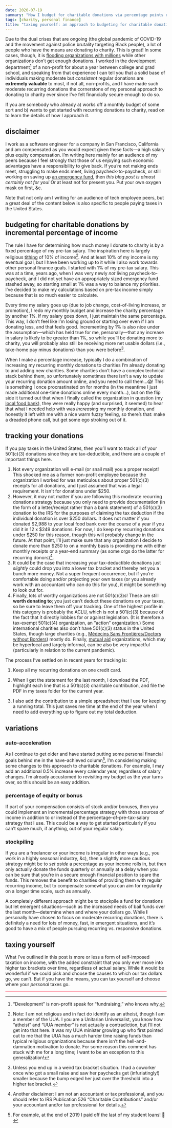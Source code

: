 ```yaml
---
date: 2020-07-19
summary: "How I budget for charitable donations via percentage points of my income."
tags: [charity, personal finance]
title: "taxing yourself: an approach to budgeting for charitable donations"
---
```


Due to the dual crises that are ongoing (the global pandemic of COVID-19 and the movement against police brutality targeting Black people), a lot of people who have the means are donating to charity. This is great! In some cases, though, it is [flooding organizations with millions](https://www.nytimes.com/2020/06/01/style/minnesota-freedom-fund-bail-george-floyd-protests.html "How a Minnesota Bail Fund Raised $20 Million") while other organizations don’t get enough donations. I worked in the development department[^1] of a non-profit for about a year between college and grad school, and speaking from that experience I can tell you that a solid base of individuals making moderate but _consistent_ regular donations are **extremely valuable** to most, if not all, non-profits, and I have made such moderate recurring donations the cornerstone of my personal approach to donating to charity ever since I’ve felt financially secure enough to do so.

If you are somebody who already a) works off a monthly budget of some sort and b) wants to get started with recurring donations to charity, read on to learn the details of how I approach it.

## disclaimer

I work as a software engineer for a company in San Francisco, California and am compensated as you would expect given these facts—a high salary plus equity compensation. I’m writing here mainly for an audience of my peers because I feel strongly that those of us enjoying such economic advantages have a responsibility to give back. If you’re not making ends meet, struggling to make ends meet, living paycheck-to-paycheck, or still working on saving up [an emergency fund](https://www.ohmydollar.com/tag/emergency-fund/ "Oh my dollar! “Emergency fund” tag"), then _this blog post is almost certainly not for you!_ Or at least not for present you. Put your own oxygen mask on first, &c.

Note that not only am I writing for an audience of tech employee peers, but a great deal of the content below is also specific to people paying taxes in the United States.

## budgeting for charitable donations by incremental percentage of income

The rule I have for determining how much money I donate to charity is by a fixed percentage of my pre-tax salary. The inspiration here is largely religious [tithing](https://en.wikipedia.org/wiki/Tithe "Wikipedia: tithe") of 10% of income[^2]. And at least 10% of my income is my eventual goal, but I have been working up to it while I also work towards other personal finance goals. I started with 1% of my pre-tax salary. This was at a time, years ago, when I was very newly _not_ living paycheck-to-paycheck, and I did not yet have an appropriately sized emergency fund stashed away, so starting small at 1% was a way to balance my priorities. I’ve decided to make my calculations based on pre-tax income simply because that is so much easier to calculate.

Every time my salary goes up (due to job change, cost-of-living increase, or promotion), I redo my monthly budget and increase the charity percentage by another 1%. If my salary goes down, I just maintain the same percentage. This way, I don’t feel like I’m losing ground or starting over even if I am donating less, and that feels good. Incrementing by 1% is also nice under the assumption—which has held true for me, personally—that any increase in salary is likely to be greater than 1%, so while you’ll be donating more to charity, you will probably also still be receiving more net usable dollars (i.e., take-home pay minus donations) than you were before[^3].

When I make a percentage increase, typically I do a combination of increasing my recurring monthly donations to charities I’m already donating to and adding new charities. Some charities don’t have a complex technical stack behind them, so unfortunately sometimes there isn’t a way to update your recurring donation amount online, and you need to call them...😱! This is something I once procrastinated on for months (in the meantime I just made additional one-time donations online every month...), but on the flip side it turned out that when I finally called the organization in question (my [local food bank](https://www.accfb.org/ "Alameda County Community Food Bank")), they were really happy (and surprised, it seemed) to hear that what I needed help with was _increasing_ my monthly donation, and honestly it left with me with a nice warm fuzzy feeling, so there’s that: make a dreaded phone call, but get some ego stroking out of it.

## tracking your donations

If you pay taxes in the United States, then you’ll want to track all of your 501(c)(3) donations since they are tax-deductible, and there are a couple of important things here.

1. Not every organization will e-mail (or snail mail) you a proper receipt! This shocked me as a former non-profit employee because the organization I worked for was meticulous about proper 501(c)(3) receipts for all donations, and I just assumed that was a legal requirement. It isn't for donations under \$250.
2. However, it may not matter if you are following this moderate recurring donations strategy because you only need to provide documentation (in the form of a letter/receipt rather than a bank statement) of a 501(c)(3) donation to the IRS for the purposes of claiming the tax deduction if the individual donation is over $250 dollars. It does not matter if you donated $2,988 to your local food bank over the course of a year if you did it in 12 x $249 donations. For now, I do keep my recurring donations under $250 for this reason, though this will probably change in the future. At that point, I’ll just make sure that any organization I decide to donate more than \$250 to on a monthly basis is providing me with either monthly receipts or a year-end summary (as some orgs do the latter for recurring donors)[^4].
3. It could be the case that increasing your tax-deductible donations just _slightly_ could drop you into a lower tax bracket and thereby net you a bunch more money. Not a super frequent occurrence, but if you’re comfortable doing and/or projecting your own taxes (or you already work with an accountant who can do this for you), it might be something to look out for.
4. Finally, lots of worthy organizations are not 501(c)(3)s! These are still **worth donating to**; you just can’t deduct these donations on your taxes, so be sure to leave them off your tracking. One of the highest profile in this category is probably the ACLU, which is not a 501(c)(3) because of the fact that it directly lobbies for or against legislation. (It is therefore a tax-exempt 501(c)(4) organization, an “action” organization.) Some international charities also don’t have 501(c)(3) status in the United States, though large charities (e.g., [Médecins Sans Frontières/Doctors without Borders](https://www.doctorswithoutborders.org/ "Doctors without Borders")) mostly do. Finally, [mutual aid](<https://en.wikipedia.org/wiki/Mutual_aid_(organization_theory)> "Wikipedia: mutual aid") organizations, which may be hyperlocal and largely informal, can be also be very impactful (particularly in relation to the current pandemic).

The process I’ve settled on in recent years for tracking is:

1. Keep all my recurring donations on one credit card.

1. When I get the statement for the last month, I download the PDF, highlight each line that is a 501(c)(3) charitable contribution, and file the PDF in my taxes folder for the current year.

1. I also add the contribution to a simple spreadsheet that I use for keeping a running total. This just saves me time at the end of the year when I need to add everything up to figure out my total deduction.

## variations

### auto-acceleration

As I continue to get older and have started putting some personal financial goals behind me in the have-achieved column[^5], I’m considering making some changes to this approach to charitable donations. For example, I may add an additional 0.5% increase every calendar year, regardless of salary changes. I’m already accustomed to revisiting my budget as the year turns over, so this should be an easy addition.

### percentage of equity or bonus

If part of your compensation consists of stock and/or bonuses, then you could implement an incremental percentage strategy with those sources of income in addition to or instead of the percentage-of-pre-tax-salary strategy that I use. This could be a way to get started particularly if you can’t spare much, if anything, out of your regular salary.

### stockpiling

If you are a freelancer or your income is irregular in other ways (e.g., you work in a highly seasonal industry, &c), then a slightly more cautious strategy might be to _set aside_ a percentage as your income rolls in, but then only actually donate the funds quarterly or annually at a delay when you can be sure that you’re in a secure enough financial position to spare the funds. This removes the benefit to charities of providing them with regular recurring income, but to compensate somewhat you can aim for regularity on a longer time scale, such as annually.

A completely different approach might be to stockpile a fund for donations but let emergent situations—such as the increased needs of bail funds over the last month—determine when and where your dollars go. While **I** personally have chosen to focus on moderate recurring donations, there is definitely a need for lots of money, fast, in emergent situations, and it’s good to have a mix of people pursuing recurring vs. responsive donations.

## taxing yourself

What I’ve outlined in this post is more or less a form of self-imposed taxation on income, with the added constraint that you only ever move into higher tax brackets over time, regardless of actual salary. While it would be wonderful if we could pick and choose the causes to which our tax dollars go, we can’t. But if you have the means, you can tax yourself and choose where your _personal_ taxes go.

<hr style="border: 0; height: 1px; background-color: #FF5D73;/>

[^1]: “Development” is non-profit speak for “fundraising,” who knows why.
[^2]: Note: I am not religious and in fact do identify as an atheist, though I am a member of the UUA. I you are a Unitarian Universalist, you know how “atheist” and “UUA member” is not actually a contradiction, but I’ll not get into that here. It was my UUA minister growing up who first pointed out to me that the UUA has a much harder time raising funds than typical religious organizations because there isn’t the hell-and-damnation motivation to donate. For some reason this comment has stuck with me for a long time; I want to be an exception to this generalization!
[^3]: Unless you end up in a weird tax bracket situation. I had a coworker once who got a small raise and saw her paychecks get (infuriatingly!) smaller because the bump edged her just over the threshold into a higher tax bracket.
[^4]: Another disclaimer: I am not an accountant or tax professional, and you should refer to IRS Publication 526 “Charitable Contributions” and/or your accountant and/or tax professional for details.
[^5]: For example, at the end of 2019 I paid off the last of my student loans! 🎉
